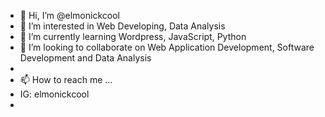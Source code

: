 - 👋 Hi, I’m @elmonickcool
- 👀 I’m interested in Web Developing, Data Analysis
- 🌱 I’m currently learning Wordpress, JavaScript, Python 
- 💞️ I’m looking to collaborate on Web Application Development, Software Development and Data Analysis
- 
- 📫 How to reach me ...
- IG: elmonickcool
- 

<!---
elmonickcool/elmonickcool is a ✨ special ✨ repository because its `README.md` (this file) appears on your GitHub profile.
You can click the Preview link to take a look at your changes.
--->
